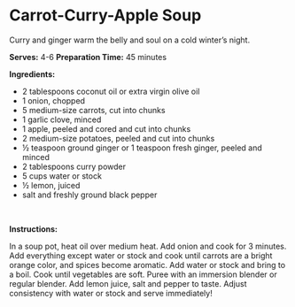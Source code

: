 Carrot-Curry-Apple Soup
=======================

Curry and ginger warm the belly and soul on a cold winter’s night.

**Serves:** 4-6
 **Preparation Time:** 45 minutes

**Ingredients:**

-   2 tablespoons coconut oil or extra virgin olive oil
-   1 onion, chopped
-   5 medium-size carrots, cut into chunks
-   1 garlic clove, minced
-   1 apple, peeled and cored and cut into chunks
-   2 medium-size potatoes, peeled and cut into chunks
-   ½ teaspoon ground ginger or 1 teaspoon fresh ginger, peeled and minced
-   2 tablespoons curry powder
-   5 cups water or stock
-   ½ lemon, juiced
-   salt and freshly ground black pepper

 

**Instructions:**

In a soup pot, heat oil over medium heat. Add onion and cook for 3 minutes. Add everything except water or stock and cook until carrots are a bright orange color, and spices become aromatic. Add water or stock and bring to a boil. Cook until vegetables are soft. Puree with an immersion blender or regular blender. Add lemon juice, salt and pepper to taste. Adjust consistency with water or stock and serve immediately!
